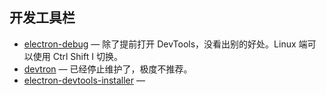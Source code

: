 
## 开发工具栏

- [electron-debug](https://github.com/sindresorhus/electron-debug) — 除了提前打开 DevTools，没看出别的好处。Linux 端可以使用 Ctrl Shift I 切换。
- [devtron](https://openbase.com/js/devtron) — 已经停止维护了，极度不推荐。
- [electron-devtools-installer](https://github.com/MarshallOfSound/electron-devtools-installer) — 
